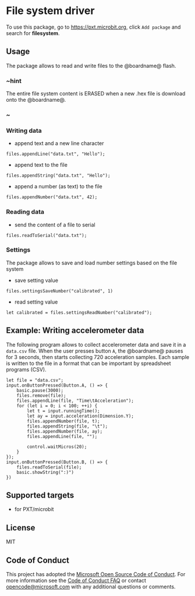 # File system driver

To use this package, go to https://pxt.microbit.org, click ``Add package`` and search for **filesystem**.

## Usage

The package allows to read and write files to the @boardname@ flash.

### ~hint

The entire file system content is ERASED when a new .hex file is download onto the @boardname@.

### ~

### Writing data

* append text and a new line character

```blocks
files.appendLine("data.txt", "Hello");
```

* append text to the file

```blocks
files.appendString("data.txt", "Hello");
```

* append a number (as text) to the file

```blocks
files.appendNumber("data.txt", 42);
```

### Reading data

* send the content of a file to serial

```blocks
files.readToSerial("data.txt");
```

### Settings

The package allows to save and load number settings based on the file system

* save setting value

```blocks
files.settingsSaveNumber("calibrated", 1)
```

* read setting value

```blocks
let calibrated = files.settingsReadNumber("calibrated");
```


## Example: Writing accelerometer data

The following program allows to collect accelerometer data and save it in a ``data.csv`` file. 
When the user presses button ``A``, the @boardname@ pauses for 3 seconds, then starts collecting 720 acceleration samples.
Each sample is written to the file in a format that can be important by spreadsheet programs (CSV).

```blocks
let file = "data.csv";
input.onButtonPressed(Button.A, () => {    
    basic.pause(3000);
    files.remove(file);
    files.appendLine(file, "Time\tAcceleration");
    for (let i = 0; i < 100; ++i) {
        let t = input.runningTime();
        let ay = input.acceleration(Dimension.Y);
        files.appendNumber(file, t);
        files.appendString(file, "\t");
        files.appendNumber(file, ay);
        files.appendLine(file, "");

        control.waitMicros(20);
    }
});
input.onButtonPressed(Button.B, () => {
    files.readToSerial(file);
    basic.showString(":)")
})
```

## Supported targets

* for PXT/microbit

## License

MIT

## Code of Conduct

This project has adopted the [Microsoft Open Source Code of Conduct](https://opensource.microsoft.com/codeofconduct/). For more information see the [Code of Conduct FAQ](https://opensource.microsoft.com/codeofconduct/faq/) or contact [opencode@microsoft.com](mailto:opencode@microsoft.com) with any additional questions or comments.
